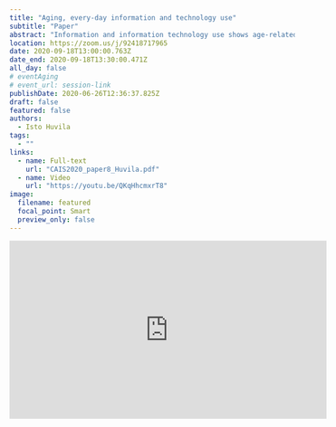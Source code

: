 ```yaml
---
title: "Aging, every-day information and technology use"
subtitle: "Paper"
abstract: "Information and information technology use shows age-related patterns. This presentation outlines a approach of age-related trajectories of how information and technology use surface as challenges during the life-course of individuals based on trajectories of relative exposure to different types of information technologies and information that unfold as real options in everyday-life."
location: https://zoom.us/j/92418717965
date: 2020-09-18T13:00:00.763Z
date_end: 2020-09-18T13:30:00.471Z
all_day: false
# eventAging
# event_url: session-link
publishDate: 2020-06-26T12:36:37.825Z
draft: false
featured: false
authors:
  - Isto Huvila
tags:
  - ""
links:
  - name: Full-text
    url: "CAIS2020_paper8_Huvila.pdf"
  - name: Video
    url: "https://youtu.be/QKqHhcmxrT8"
image:
  filename: featured
  focal_point: Smart
  preview_only: false
---
```


<iframe width="560" height="315" src="https://www.youtube.com/embed/QKqHhcmxrT8" frameborder="0" allow="accelerometer; autoplay; clipboard-write; encrypted-media; gyroscope; picture-in-picture" allowfullscreen></iframe>
